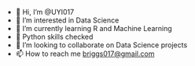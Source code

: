 - 👋 Hi, I’m @UYI017
- 👀 I’m interested in Data Science
- 🌱 I’m currently learning R and Machine Learning
- 🌱 Python skills checked
- 💞️ I’m looking to collaborate on Data Science projects
- 📫 How to reach me briggs017@gmail.com

<!---
UYI017/UYI017 is a ✨ special ✨ repository because its `README.md` (this file) appears on your GitHub profile.
You can click the Preview link to take a look at your changes.
--->
